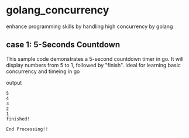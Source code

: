 # golang_concurrency
enhance programming skills by handling high concurrency by golang

## case 1: 5-Seconds Countdown
This sample code demonstrates a 5-second countdown timer in go. It will display numbers from 5 to 1, followed by "finish". Ideal for learning basic concurrency and timeing in go

output
```
5
4
3
2
1
finished!

End Processing!!
```